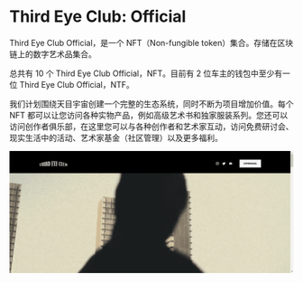 # Third Eye Club: Official

Third Eye Club Official，是一个 NFT（Non-fungible token）集合。存储在区块链上的数字艺术品集合。

总共有 10 个 Third Eye Club Official，NFT。目前有 2 位车主的钱包中至少有一位 Third Eye Club Official，NTF。

我们计划围绕天目宇宙创建一个完整的生态系统，同时不断为项目增加价值。每个 NFT 都可以让您访问各种实物产品，例如高级艺术书和独家服装系列。您还可以访问创作者俱乐部，在这里您可以与各种创作者和艺术家互动，访问免费研讨会、现实生活中的活动、艺术家基金（社区管理）以及更多福利。

![nft](31342313213_new.png)
